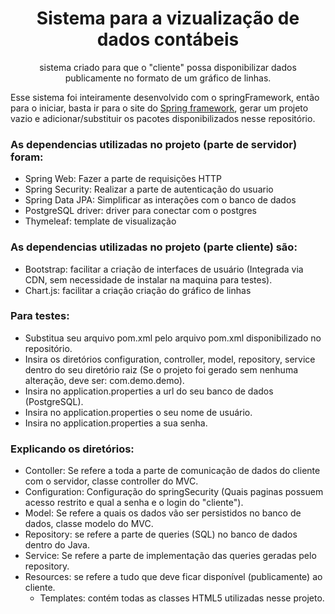 <h1 align="center">Sistema para a vizualização de dados contábeis</h1>
<p align="center">sistema criado para que o "cliente" possa disponibilizar dados publicamente no formato de um gráfico de linhas.</p>
<p>Esse sistema foi inteiramente desenvolvido com o springFramework, então para o iniciar, basta ir para o site do <a href="https://start.spring.io">Spring framework</a>, gerar um projeto vazio e adicionar/substituir os pacotes disponibilizados nesse repositório.</p>

### As dependencias utilizadas no projeto (parte de servidor) foram: 
- Spring Web: Fazer a parte de requisições HTTP 
- Spring Security: Realizar a parte de autenticação do usuario
- Spring Data JPA: Simplificar as interações com o banco de dados
- PostgreSQL driver: driver para conectar com o postgres
- Thymeleaf: template de visualização

### As dependencias utilizadas no projeto (parte cliente) são:
- Bootstrap: facilitar a criação de interfaces de usuário (Integrada via CDN, sem necessidade de instalar na maquina para testes).
- Chart.js: facilitar a criação criação do gráfico de linhas

### Para testes:
- Substitua seu arquivo pom.xml pelo arquivo pom.xml disponibilizado no repositório.
- Insira os diretórios configuration, controller, model, repository, service dentro do seu diretório raiz (Se o projeto foi gerado sem nenhuma alteração, deve ser: com.demo.demo).
- Insira no application.properties a url do seu banco de dados (PostgreSQL).
- Insira no application.properties o seu nome de usuário.
- Insira no application.properties a sua senha.

### Explicando os diretórios:
- Contoller: Se refere a toda a parte de comunicação de dados do cliente com o servidor, classe controller do MVC. 
- Configuration: Configuração do springSecurity (Quais paginas possuem acesso restrito e qual a senha e o login do "cliente").
- Model: Se refere a quais os dados vão ser persistidos no banco de dados, classe modelo do MVC.
- Repository: se refere a parte de queries (SQL) no banco de dados dentro do Java.
- Service: Se refere a parte de implementação das queries geradas pelo repository.
- Resources: se refere a tudo que deve ficar disponível (publicamente) ao cliente.
  - Templates: contém todas as classes HTML5 utilizadas nesse projeto.  


